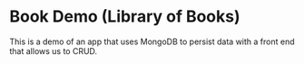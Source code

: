 # Book Demo (Library of Books)

This is a demo of an app that uses MongoDB to persist data with a front end that allows us to CRUD.
